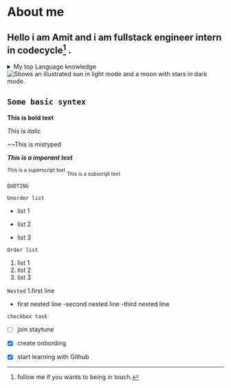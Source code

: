 
# About me
## Hello  i am Amit and i am fullstack engineer intern in codecycle[^1] .
[^1]: follow  me if you wants to being in touch.

<details>  
  <summary> My top Language knowledge</summary>
  
| Rank | Languages |
|-----:|-----------|
|     1| C++       |
|     2| HTML      |
|     3| SQL       |
   >Go with Flow.

     _  AMIT PATEL
 

  </details>
   
 
  
<picture>
  <source media="(prefers-color-scheme: dark)" srcset="C:\Users\Amit Patel\Desktop\TEE_CREZE LISTINGS\1686039441072.png">
  <source media="(prefers-color-scheme: light)" srcset="C:\Users\Amit Patel\Desktop\TEE_CREZE LISTINGS\1686039441072.png">
  <img alt="Shows an illustrated sun in light mode and a moon with stars in dark mode." src="https://user-images.githubusercontent.com/25423296/163456779-a8556205-d0a5-45e2-ac17-42d089e3c3f8.png">
</picture>

## ``` Some basic syntex ```
**This is bold text**

*This is  italic*

~~This is  mistyped

***This is a imporant text***

<sup>This is a superscript text</sup>
<sub>This is a subscript text</sub>

```QUOTING```

```Unorder list```
- list 1
+ list 2
* list 3

```Order list```
1. list 1
2. list 2
3. list 3

```Nested```
1.first line
 - first nested line
   -second nested line
    -third nested line
    
```checkbox task```
- [ ] join staytune
- [x] create onbording
- [x] start learning with Github
  


